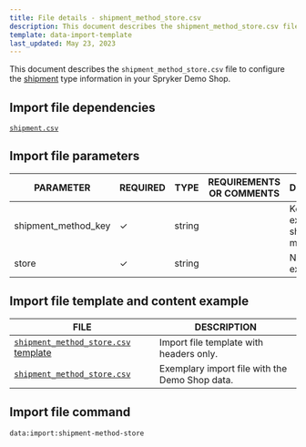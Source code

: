 ```yaml
---
title: File details - shipment_method_store.csv
description: This document describes the shipment_method_store.csv file to configure the Shipment information in your Spryker Demo Shop.
template: data-import-template
last_updated: May 23, 2023
---
```


This document describes the `shipment_method_store.csv` file to configure the [shipment](/docs/pbc/all/carrier-management/base-shop/shipment-feature-overview.html) type information in your Spryker Demo Shop.

## Import file dependencies

[`shipment.csv`](/docs/pbc/all/carrier-management/{{page.version}}/base-shop/import-and-export-data/file-details-shipment.csv.html)

## Import file parameters

| PARAMETER | REQUIRED | TYPE | REQUIREMENTS OR COMMENTS | DESCRIPTION |
|---|---|---|---|---|
| shipment_method_key | &check; | string | | Key of the existing shipping method. |
| store| &check; | string | | Name of the existing store. |

## Import file template and content example

| FILE | DESCRIPTION |
|---|---|
| [`shipment_method_store.csv` template](https://spryker.s3.eu-central-1.amazonaws.com/docs/pbc/all/carrier-management/base-shop/import-and-export-data/file-details-shipment-method-store.csv.md/template_shipment_method_store.csv) | Import file template with headers only. |
| [`shipment_method_store.csv`](https://spryker.s3.eu-central-1.amazonaws.com/docs/pbc/all/carrier-management/base-shop/import-and-export-data/file-details-shipment-method-store.csv.md/shipment_method_store.csv) | Exemplary import file with the Demo Shop data. |

## Import file command

```bash
data:import:shipment-method-store
```